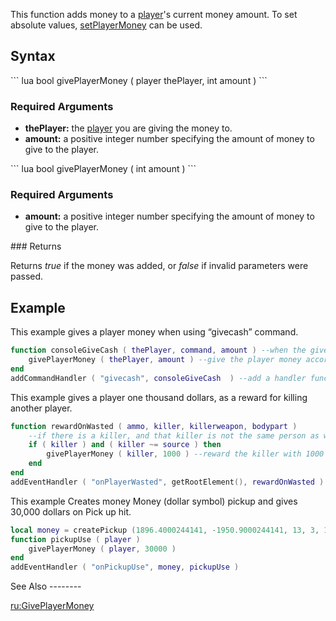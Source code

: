 This function adds money to a [player](/player.md "wikilink")'s current money amount. To set absolute values, [setPlayerMoney](/setPlayerMoney.md "wikilink") can be used.

Syntax
------

<section name="Server" class="server" show="true">
``` lua
bool givePlayerMoney ( player thePlayer, int amount )
```

### Required Arguments

-   **thePlayer:** the [player](/player.md "wikilink") you are giving the money to.
-   **amount:** a positive integer number specifying the amount of money to give to the player.

</section>
<section name="Client" class="client" show="true">
``` lua
bool givePlayerMoney ( int amount )
```

### Required Arguments

-   **amount:** a positive integer number specifying the amount of money to give to the player.

</section>
### Returns

Returns *true* if the money was added, or *false* if invalid parameters were passed.

Example
-------

<section show="true" name="Example 1 - Client and Server" class="server">
This example gives a player money when using “givecash” command.

``` lua
function consoleGiveCash ( thePlayer, command, amount ) --when the givecash command is called
    givePlayerMoney ( thePlayer, amount ) --give the player money according to the amount
end
addCommandHandler ( "givecash", consoleGiveCash  ) --add a handler function for the command "givecash"
```

</section>
<section show="true" name="Example 2 - Server" class="server">
This example gives a player one thousand dollars, as a reward for killing another player.

``` lua
function rewardOnWasted ( ammo, killer, killerweapon, bodypart )
    --if there is a killer, and that killer is not the same person as whoever died
    if ( killer ) and ( killer ~= source ) then 
        givePlayerMoney ( killer, 1000 ) --reward the killer with 1000 cash.
    end
end
addEventHandler ( "onPlayerWasted", getRootElement(), rewardOnWasted ) --attach the rewardOnWasted function to the relevant event.
```

</section>
<section show="true" name="Example 3 - Server" class="server">
This example Creates money Money (dollar symbol) pickup and gives 30,000 dollars on Pick up hit.

``` lua
local money = createPickup (1896.4000244141, -1950.9000244141, 13, 3, 1274, 10000 )
function pickupUse ( player )
    givePlayerMoney ( player, 30000 )
end
addEventHandler ( "onPickupUse", money, pickupUse )
```

</section>
See Also
--------

[ru:GivePlayerMoney](/ru:GivePlayerMoney.md "wikilink")
